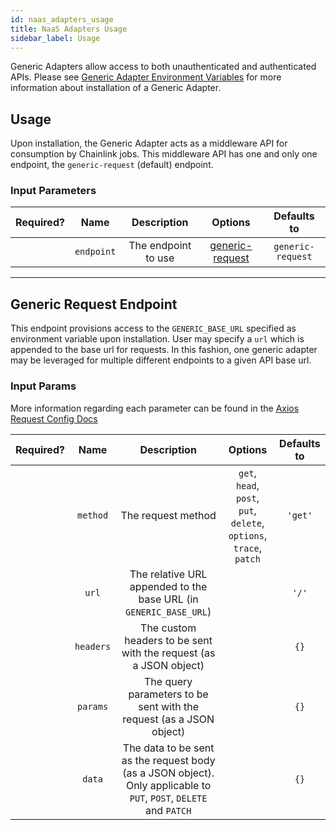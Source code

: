 ```yaml
---
id: naas_adapters_usage
title: NaaS Adapters Usage
sidebar_label: Usage
---
```


Generic Adapters allow access to both unauthenticated and authenticated APIs. Please see [Generic Adapter Environment Variables](/docs/naas_adapters_installation#ii-generic-adapter-environment-variables) for more information about installation of a Generic Adapter.

## Usage

Upon installation, the Generic Adapter acts as a middleware API for consumption by Chainlink jobs. This middleware API has one and only one endpoint, the `generic-request` (default) endpoint. 

### Input Parameters

| Required? |    Name    |     Description     |                   Options                    |    Defaults to    |
| :-------: | :--------: | :-----------------: | :------------------------------------------: | :---------------: |
|           | `endpoint` | The endpoint to use | [generic-request](#generic-request-endpoint) | `generic-request` |

---

## Generic Request Endpoint

This endpoint provisions access to the `GENERIC_BASE_URL` specified as environment variable upon installation. User may specify a `url` which is appended to the base url for requests. In this fashion, one generic adapter may be leveraged for multiple different endpoints to a given API base url.

### Input Params

More information regarding each parameter can be found in the [Axios Request Config Docs](https://axios-http.com/docs/req_config)

| Required? |   Name    |                                                    Description                                                     |                               Options                               | Defaults to |
| :-------: | :-------: | :----------------------------------------------------------------------------------------------------------------: | :-----------------------------------------------------------------: | :---------: |
|           | `method`  |                                                 The request method                                                 | `get`, `head`, `post`, `put`, `delete`, `options`, `trace`, `patch` |    `'get'`    |
|           |   `url`   |                       The relative URL appended to the base URL (in `GENERIC_BASE_URL`)                       |                                                                     |     `'/'`     |
|           | `headers` |                         The custom headers to be sent with the request (as a JSON object)                          |                                                                     |    `{}`     |
|           | `params`  |                        The query parameters to be sent with the request (as a JSON object)                         |                                                                     |    `{}`     |
|           |  `data`   | The data to be sent as the request body (as a JSON object). Only applicable to `PUT`, `POST`, `DELETE` and `PATCH` |                                                                     |    `{}`     |
